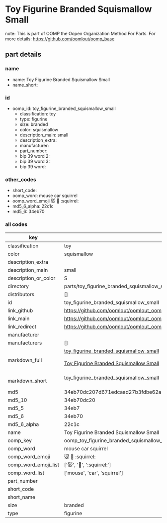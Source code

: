 # Toy Figurine Branded Squismallow Small  

note: This is part of OOMP the Oopen Organization Method For Parts. For more details: https://github.com/oomlout/oomp_base

##  part details
  







### name
* name: Toy Figurine Branded Squismallow Small
* name_short: 
### id
* oomp_id: toy_figurine_branded_squismallow_small
  * classification: toy
  * type: figurine
  * size: branded
  * color: squismallow
  * description_main: small
  * description_extra: 
  * manufacturer: 
  * part_number: 
  * bip 39 word 2: 
  * bip 39 word 3: 
  * bip 39 word: 

### other_codes
* short_code: 
* oomp_word: mouse car squirrel
* oomp_word_emoji :mouse: :car: :squirrel:
* md5_6_alpha: 22c1c
* md5_6: 34eb70









### all codes 
| key | value |  
| --- | --- |  
| classification | toy |  
| color | squismallow |  
| description_extra |  |  
| description_main | small |  
| description_or_color | S  |  
| directory | parts/toy_figurine_branded_squismallow_small |  
| distributors | [] |  
| id | toy_figurine_branded_squismallow_small |  
| link_github | https://github.com/oomlout/oomlout_oomp_version_1_messy/tree/main/parts/toy_figurine_branded_squismallow_small |  
| link_main | https://github.com/oomlout/oomlout_oomp_version_1_messy/tree/main/parts/toy_figurine_branded_squismallow_small |  
| link_redirect | https://github.com/oomlout/oomlout_oomp_version_1_messy/tree/main/parts/toy_figurine_branded_squismallow_small |  
| manufacturer |  |  
| manufacturers | [] |  
| markdown_full | [toy_figurine_branded_squismallow_small](none)<br>[](none)<br>[Toy Figurine Branded Squismallow Small](none)<br><br> |  
| markdown_short | [toy_figurine_branded_squismallow_small](none)<br><br> |  
| md5 | 34eb70dc207d671edcaad27b3fdbe62a |  
| md5_10 | 34eb70dc20 |  
| md5_5 | 34eb7 |  
| md5_6 | 34eb70 |  
| md5_6_alpha | 22c1c |  
| name | Toy Figurine Branded Squismallow Small |  
| oomp_key | oomp_toy_figurine_branded_squismallow_small |  
| oomp_word | mouse car squirrel |  
| oomp_word_emoji | :mouse: :car: :squirrel: |  
| oomp_word_emoji_list | [':mouse:', ':car:', ':squirrel:'] |  
| oomp_word_list | ['mouse', 'car', 'squirrel'] |  
| part_number |  |  
| short_code |  |  
| short_name |  |  
| size | branded |  
| type | figurine |  
